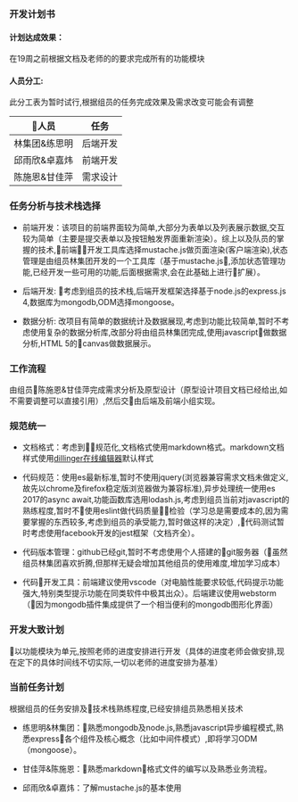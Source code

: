### 开发计划书

#### 计划达成效果：

在19周之前根据文档及老师的的要求完成所有的功能模块

#### 人员分工:

此分工表为暂时试行,根据组员的任务完成效果及需求改变可能会有调整

| 人员           |     任务       | 
| ------------- |:-------------:| 
| 林集团&练思明      | 后端开发 | 
| 邱雨欣&卓嘉炜      | 前端开发      |  
| 陈施恩&甘佳萍 | 需求设计     |

### 任务分析与技术栈选择

- 前端开发：该项目的前端界面较为简单,大部分为表单以及列表展示数据,交互较为简单（主要是提交表单以及按钮触发界面重新渲染）。综上以及队员的掌握的技术,前端开发工具库选择mustache.js做页面渲染(客户端渲染),状态管理是由组员林集团开发的一个工具库（基于mustache.js,添加状态管理功能,已经开发一些可用的功能,后面根据需求,会在此基础上进行扩展）。

- 后端开发: 考虑到组员的技术栈,后端开发框架选择基于node.js的express.js 4,数据库为mongodb,ODM选择mongoose。

- 数据分析: 改项目有简单的数据统计及数据展现,考虑到功能比较简单,暂时不考虑使用复杂的数据分析库,改部分将由组员林集团完成,使用javascript做数据分析,HTML 5的canvas做数据展示。

### 工作流程

由组员陈施恩&甘佳萍完成需求分析及原型设计（原型设计项目文档已经给出,如不需要调整可以直接引用）,然后交由后端及前端小组实现。

### 规范统一
- 文档格式：考虑到规范化,文档格式使用markdown格式。markdown文档样式使用[dillinger在线编辑器](http://dillinger.io/)默认样式

- 代码规范：使用es最新标准,暂时不使用jquery(浏览器兼容需求文档未做定义,故先以chrome及firefox稳定版浏览器做为兼容标准),异步处理统一使用es 2017的async await,功能函数库选用lodash.js,考虑到组员当前对javascript的熟练程度,暂时不使用eslint做代码质量检验（学习总是需要成本的,因为需要掌握的东西较多,考虑到组员的承受能力,暂时做这样的决定）,代码测试暂时考虑使用facebook开发的jest框架（文档齐全）。

- 代码版本管理：github已经git,暂时不考虑使用个人搭建的git服务器（虽然组员林集团喜欢折腾,但那样无疑会增加其他组员的使用难度,增加学习成本）

- 代码开发工具：前端建议使用vscode（对电脑性能要求较低,代码提示功能强大,特别类型提示功能在同类软件中极其出众）。后端建议使用webstorm（因为mongodb插件集成提供了一个相当便利的mongodb图形化界面）

### 开发大致计划

以功能模块为单元,按照老师的进度安排进行开发（具体的进度老师会做安排,现在定下的具体时间线不切实际,一切以老师的进度安排为基准）

### 当前任务计划

根据组员的任务安排及技术栈熟练程度,已经安排组员熟悉相关技术

- 练思明&林集团：熟悉mongodb及node.js,熟悉javascript异步编程模式,熟悉express各个组件及核心概念（比如中间件模式）,即将学习ODM（mongoose）。

- 甘佳萍&陈施恩：熟悉markdown格式文件的编写以及熟悉业务流程。

- 邱雨欣&卓嘉炜：了解mustache.js的基本使用